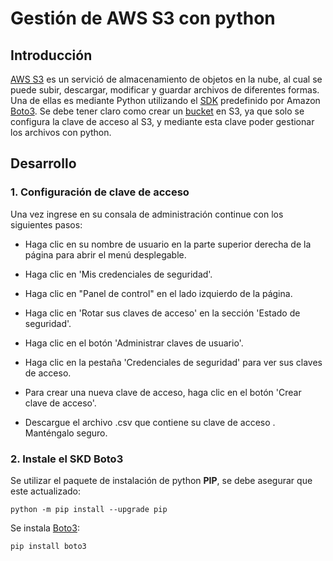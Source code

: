 # Gestión de AWS S3 con python

## Introducción
[AWS S3](https://aws.amazon.com/es/s3/) es un servició de almacenamiento de objetos en la nube, al cual se puede subir, descargar, modificar y guardar archivos de diferentes formas. Una de ellas es mediante Python utilizando el [SDK](https://es.wikipedia.org/wiki/Kit_de_desarrollo_de_software#:~:text=Un%20kit%20de%20desarrollo%20de,de%20software%2C%20entornos%20de%20trabajo%2C) predefinido por Amazon [Boto3](https://aws.amazon.com/es/sdk-for-python/).
Se debe tener claro como crear un [bucket](https://docs.aws.amazon.com/es_es/AmazonS3/latest/dev/UsingBucket.html#create-bucket-intro) en S3, ya que solo se configura la clave de acceso al S3, y mediante esta clave poder gestionar los archivos con python.

## Desarrollo
### 1. Configuración de clave de acceso 
Una vez ingrese en su consala de administración continue con los siguientes pasos:

  - Haga clic en su nombre de usuario en la parte superior derecha de la página para abrir el menú desplegable.

  - Haga clic en 'Mis credenciales de seguridad'.
  
  - Haga clic en "Panel de control" en el lado izquierdo de la página.
  
  - Haga clic en 'Rotar sus claves de acceso' en la sección 'Estado de seguridad'.
  
  - Haga clic en el botón 'Administrar claves de usuario'.
  
  - Haga clic en la pestaña 'Credenciales de seguridad' para ver sus claves de acceso.
  
  - Para crear una nueva clave de acceso, haga clic en el botón 'Crear clave de acceso'.
  
  - Descargue el archivo .csv que contiene su clave de acceso . Manténgalo seguro.
  
### 2. Instale el SKD Boto3

Se utilizar el paquete de instalación de python **PIP**, se debe asegurar que este actualizado:
```
python -m pip install --upgrade pip
```

Se instala [Boto3](https://boto3.amazonaws.com/v1/documentation/api/latest/guide/quickstart.html#installation):
```
pip install boto3
```
